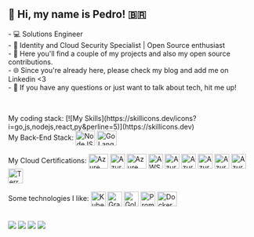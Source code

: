 ## 👋 Hi, my name is Pedro! 🇧🇷
  
  
  <div>
    <div>
      - 💻 Solutions Engineer </br>
      - 📖 Identity and Cloud Security Specialist | Open Source enthusiast </br>
      - 🐧 Here you'll find a couple of my projects and also my open source contributions. </br>
      - 🌐 Since you're already here, please check my <link src="pedroscloudsecurity.com">blog</link> and add me on <link src="https://www.linkedin.com/in/pedroirufo/?locale=en_US">Linkedin</link> <3 </br>
      - 🤝 If you have any questions or just want to talk about tech, hit me up!
    </div>
  </div>
  
  ##
  
  
 <div style="display: inline_block"><br>
   <div>
     My coding stack: 
     [![My Skills](https://skillicons.dev/icons?i=go,js,nodejs,react,py&perline=5)](https://skillicons.dev)
  <div>
    My Back-End Stack:
   <img align="center" alt="NodeJS" height="30" width="40" src="https://cdn.worldvectorlogo.com/logos/nodejs.svg">
   <img align="center" alt="GoLang" height="30" width="40" src="https://cdn.worldvectorlogo.com/logos/gopher.svg">
  </div> </br>
  <div>
    My Cloud Certifications: 
  <img align="center" alt="Azure Fundamentals" height="30" width="40" src="https://docs.microsoft.com/pt-BR/learn/media/msle/microsoft-fundamentals-certification.svg">
  <img align="center" alt="Azure Security, Compliance and Identity Fundamentals" height="30" width="30" src="https://learn.microsoft.com/en-us/media/learn/certification/badges/microsoft-certified-fundamentals-badge.svg">
   <img align="center" alt="Azure Data Fundamentals" height="30" width="40" src="https://learn.microsoft.com/pt-br/media/learn/certification/badges/microsoft-certified-fundamentals-badge.svg">
   <img align="center" alt="AWS Cloud Pratictioner" height="30" width="30" src="https://images.credly.com/size/680x680/images/00634f82-b07f-4bbd-a6bb-53de397fc3a6/image.png">
   <img align="center" alt="Azure Administrator Associate" height="30" width="30" src="https://images.credly.com/images/336eebfc-0ac3-4553-9a67-b402f491f185/azure-administrator-associate-600x600.png">
   <img align="center" alt="Azure Security Engineer" height="30" width="30" src="https://images.credly.com/size/680x680/images/1ad16b6f-2c71-4a2e-ae74-ec69c4766039/azure-security-engineer-associate600x600.png">
   <img align="center" alt="Azure identity and Access Administrator" height="30" width="30" src="https://images.credly.com/size/680x680/images/91295436-0704-4b98-8e1a-ef5f937bda21/identity-and-access-administrator-associate-600x600.png">
   <img align="center" alt="Azure Solutions Architect Expert" height="30" width="30" src="https://images.credly.com/size/680x680/images/987adb7e-49be-4e24-b67e-55986bd3fe66/azure-solutions-architect-expert-600x600.png">
   <img align="center" alt="Azure Cybersecurity Architect Expert" height="30" width="30" src="https://cdn.hashnode.com/res/hashnode/image/upload/v1718479458693/cae8d708-36cb-416d-9116-cf69afbe73c5.png?auto=compress,format&format=webp">
   <img align="center" alt="Terraform Associate" height="30" width="30" src="https://images.credly.com/size/680x680/images/99289602-861e-4929-8277-773e63a2fa6f/image.png">
  </div> </br>
  <div>
    Some technologies I like: 
    <img align="center" alt="Kubernetes" height="30" width="30" src="https://upload.wikimedia.org/wikipedia/labs/thumb/b/ba/Kubernetes-icon-color.svg/2110px-Kubernetes-icon-color.svg.png">
    <img align="center" alt="Grafana" height="30" width="30" src="https://uploads-ssl.webflow.com/627ba6588811eca90ffd6f2a/6282a6afbfe3d16f0a4d67f9_grafana.png">
    <img align="center" alt="Golang" height="30" width="30" src="https://cdn.worldvectorlogo.com/logos/gopher.svg">
    <img align="center" alt="Prometheus" height="30" width="30" src="https://upload.wikimedia.org/wikipedia/commons/thumb/3/38/Prometheus_software_logo.svg/1200px-Prometheus_software_logo.svg.png">
    <img align="center" alt="Docker" height="30" width="40" src="https://www.docker.com/wp-content/uploads/2022/03/Moby-logo.png">
  </div>
</div>
  
  ##
  
  <div> 
    <a href="https://predoignacio.medium.com/" target="_blank"><img src="https://img.shields.io/badge/Medium-12100E?style=for-the-badge&logo=medium&logoColor=white" target="_blank"></a>  
  <a href="https://instagram.com/predoignacio" target="_blank"><img src="https://img.shields.io/badge/-Instagram-%23E4405F?style=for-the-badge&logo=instagram&logoColor=white" target="_blank"></a>
  <a href = "mailto:pedroig100.pi@gmail.com"><img src="https://img.shields.io/badge/-Gmail-%23333?style=for-the-badge&logo=gmail&logoColor=white" target="_blank"></a>
  <a href="https://www.linkedin.com/in/pedroirufo/" target="_blank"><img src="https://img.shields.io/badge/-LinkedIn-%230077B5?style=for-the-badge&logo=linkedin&logoColor=white" target="_blank"></a> 
 
</div>

